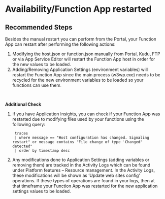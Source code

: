<properties
	pageTitle="Availability/Function App restarted"
	description="Availability/Function App restarted"
	service="microsoft.web"
	resource="functions"
	authors="cts-shrahman,cts-shrahman"
    ms.author="shrahman, onrazvan"
	displayOrder=""
	selfHelpType="generic"
	supportTopicIds="32630467"
	resourceTags=""
	productPesIds="16072"
	cloudEnvironments="public"
	articleId="67228d28-9e42-46b5-a27a-d89c85cf8552"
/>

#  Availability/Function App restarted

## **Recommended Steps**

Besides the manual restart you can perform from the Portal, your Function App can restart after performing the following actions:<br>

1. Modifying the host.json or function.json manually from Portal, Kudu, FTP or via App Service Editor will restart the Function App host in order for the new values to be loaded.<br>
2. Adding/Removing Application Settings (environment variables) will restart the Function App since the main process (w3wp.exe) needs to be recycled for the new environment variables to be loaded so your functions can use them.
<br>

**Additional Check**

1. If you have Application Insights, you can check if your Function App was restarted due to modifying files used by your functions using the following query:<br>

   ```
    traces
	| where message == "Host configuration has changed. Signaling restart" or message contains "File change of type 'Changed' detected"
    | order by timestamp desc
   ```

2. Any modifications done to Application Settings (adding variables or removing them) are tracked in the Activity Logs which can be found under Platform features – Resource management. In the Activity Logs, these modifications will be shown as ‘Update web sites config’ operations. If these types of operations are found in your logs, then at that timeframe your Function App was restarted for the new application settings values to be loaded.
